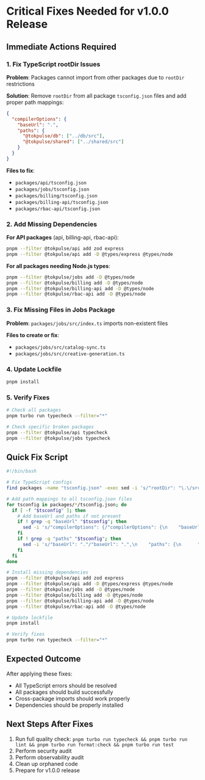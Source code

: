 # Critical Fixes Needed for v1.0.0 Release

## Immediate Actions Required

### 1. Fix TypeScript rootDir Issues
**Problem**: Packages cannot import from other packages due to `rootDir` restrictions

**Solution**: Remove `rootDir` from all package `tsconfig.json` files and add proper path mappings:

```json
{
  "compilerOptions": {
    "baseUrl": ".",
    "paths": {
      "@tokpulse/db": ["../db/src"],
      "@tokpulse/shared": ["../shared/src"]
    }
  }
}
```

**Files to fix**:
- `packages/api/tsconfig.json`
- `packages/jobs/tsconfig.json`
- `packages/billing/tsconfig.json`
- `packages/billing-api/tsconfig.json`
- `packages/rbac-api/tsconfig.json`

### 2. Add Missing Dependencies

**For API packages** (api, billing-api, rbac-api):
```bash
pnpm --filter @tokpulse/api add zod express
pnpm --filter @tokpulse/api add -D @types/express @types/node
```

**For all packages needing Node.js types**:
```bash
pnpm --filter @tokpulse/jobs add -D @types/node
pnpm --filter @tokpulse/billing add -D @types/node
pnpm --filter @tokpulse/billing-api add -D @types/node
pnpm --filter @tokpulse/rbac-api add -D @types/node
```

### 3. Fix Missing Files in Jobs Package

**Problem**: `packages/jobs/src/index.ts` imports non-existent files

**Files to create or fix**:
- `packages/jobs/src/catalog-sync.ts`
- `packages/jobs/src/creative-generation.ts`

### 4. Update Lockfile

```bash
pnpm install
```

### 5. Verify Fixes

```bash
# Check all packages
pnpm turbo run typecheck --filter="*"

# Check specific broken packages
pnpm --filter @tokpulse/api typecheck
pnpm --filter @tokpulse/jobs typecheck
```

## Quick Fix Script

```bash
#!/bin/bash

# Fix TypeScript configs
find packages -name "tsconfig.json" -exec sed -i 's/"rootDir": "\.\/src"//g' {} \;

# Add path mappings to all tsconfig.json files
for tsconfig in packages/*/tsconfig.json; do
  if [ -f "$tsconfig" ]; then
    # Add baseUrl and paths if not present
    if ! grep -q "baseUrl" "$tsconfig"; then
      sed -i 's/"compilerOptions": {/"compilerOptions": {\n    "baseUrl": ".",/g' "$tsconfig"
    fi
    if ! grep -q "paths" "$tsconfig"; then
      sed -i 's/"baseUrl": "."/"baseUrl": ".",\n    "paths": {\n      "@tokpulse\/db": ["..\/db\/src"],\n      "@tokpulse\/shared": ["..\/shared\/src"]\n    }/g' "$tsconfig"
    fi
  fi
done

# Install missing dependencies
pnpm --filter @tokpulse/api add zod express
pnpm --filter @tokpulse/api add -D @types/express @types/node
pnpm --filter @tokpulse/jobs add -D @types/node
pnpm --filter @tokpulse/billing add -D @types/node
pnpm --filter @tokpulse/billing-api add -D @types/node
pnpm --filter @tokpulse/rbac-api add -D @types/node

# Update lockfile
pnpm install

# Verify fixes
pnpm turbo run typecheck --filter="*"
```

## Expected Outcome

After applying these fixes:
- All TypeScript errors should be resolved
- All packages should build successfully
- Cross-package imports should work properly
- Dependencies should be properly installed

## Next Steps After Fixes

1. Run full quality check: `pnpm turbo run typecheck && pnpm turbo run lint && pnpm turbo run format:check && pnpm turbo run test`
2. Perform security audit
3. Perform observability audit
4. Clean up orphaned code
5. Prepare for v1.0.0 release